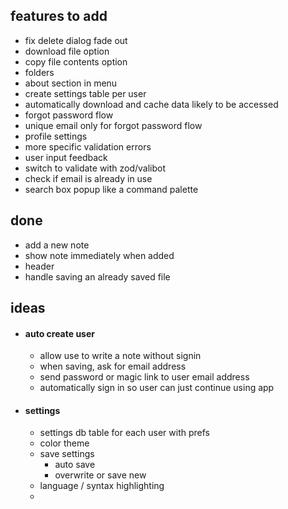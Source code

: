 ## features to add

- fix delete dialog fade out
- download file option
- copy file contents option
- folders
- about section in menu
- create settings table per user
- automatically download and cache data likely to be accessed
- forgot password flow
- unique email only for forgot password flow
- profile settings
- more specific validation errors
- user input feedback
- switch to validate with zod/valibot
- check if email is already in use
- search box popup like a command palette

## done

- add a new note
- show note immediately when added
- header
- handle saving an already saved file

## ideas

- #### auto create user

  - allow use to write a note without signin
  - when saving, ask for email address
  - send password or magic link to user email address
  - automatically sign in so user can just continue using app

- #### settings
  - settings db table for each user with prefs
  - color theme
  - save settings
    - auto save
    - overwrite or save new
  - language / syntax highlighting
  -
